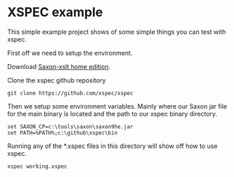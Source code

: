 # XSPEC example

This simple example project shows of some simple things you can test with xspec.

First off we need to setup the environment. 

Download [Saxon-xslt home edition](http://saxon.sourceforge.net/#F9.8HE).

Clone the xspec github repository
```
git clone https://github.com/xspec/xspec
```

Then we setup some environment variables. Mainly where our Saxon jar file for the main
binary is located and the path to our xspec binary directory.
```
set SAXON_CP=c:\tools\saxon\saxon9he.jar
set PATH=%PATH%;c:\github\xspec\bin
```

Running any of the *.xspec files in this directory will show off how to use xspec.

```
xspec working.xspec
```

